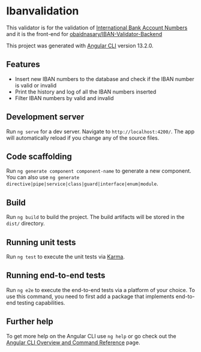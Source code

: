# Ibanvalidation

This validator is for the validation of [International Bank Account Numbers](https://en.wikipedia.org/wiki/International_Bank_Account_Number) and it is the front-end for [obaidnasary/IBAN-Validator-Backend](https://github.com/obaidnasary/IBAN-Validator-Backend/blob/main/README.md)

This project was generated with [Angular CLI](https://github.com/angular/angular-cli) version 13.2.0.

## Features

- Insert new IBAN numbers to the database and check if the IBAN number is valid or invalid
- Print the history and log of all the IBAN numbers inserted
- Filter IBAN numbers by valid and invalid 

## Development server

Run `ng serve` for a dev server. Navigate to `http://localhost:4200/`. The app will automatically reload if you change any of the source files.

## Code scaffolding

Run `ng generate component component-name` to generate a new component. You can also use `ng generate directive|pipe|service|class|guard|interface|enum|module`.

## Build

Run `ng build` to build the project. The build artifacts will be stored in the `dist/` directory.

## Running unit tests

Run `ng test` to execute the unit tests via [Karma](https://karma-runner.github.io).

## Running end-to-end tests

Run `ng e2e` to execute the end-to-end tests via a platform of your choice. To use this command, you need to first add a package that implements end-to-end testing capabilities.

## Further help

To get more help on the Angular CLI use `ng help` or go check out the [Angular CLI Overview and Command Reference](https://angular.io/cli) page.
